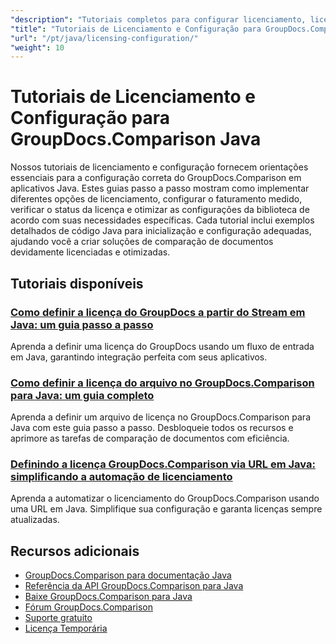 ```yaml
---
"description": "Tutoriais completos para configurar licenciamento, licenciamento medido e configurar o GroupDocs.Comparison para Java."
"title": "Tutoriais de Licenciamento e Configuração para GroupDocs.Comparison Java"
"url": "/pt/java/licensing-configuration/"
"weight": 10
---
```


# Tutoriais de Licenciamento e Configuração para GroupDocs.Comparison Java

Nossos tutoriais de licenciamento e configuração fornecem orientações essenciais para a configuração correta do GroupDocs.Comparison em aplicativos Java. Estes guias passo a passo mostram como implementar diferentes opções de licenciamento, configurar o faturamento medido, verificar o status da licença e otimizar as configurações da biblioteca de acordo com suas necessidades específicas. Cada tutorial inclui exemplos detalhados de código Java para inicialização e configuração adequadas, ajudando você a criar soluções de comparação de documentos devidamente licenciadas e otimizadas.

## Tutoriais disponíveis

### [Como definir a licença do GroupDocs a partir do Stream em Java: um guia passo a passo](./set-groupdocs-license-stream-java-guide/)
Aprenda a definir uma licença do GroupDocs usando um fluxo de entrada em Java, garantindo integração perfeita com seus aplicativos.

### [Como definir a licença do arquivo no GroupDocs.Comparison para Java: um guia completo](./groupdocs-comparison-license-setup-java/)
Aprenda a definir um arquivo de licença no GroupDocs.Comparison para Java com este guia passo a passo. Desbloqueie todos os recursos e aprimore as tarefas de comparação de documentos com eficiência.

### [Definindo a licença GroupDocs.Comparison via URL em Java: simplificando a automação de licenciamento](./set-groupdocs-comparison-license-url-java/)
Aprenda a automatizar o licenciamento do GroupDocs.Comparison usando uma URL em Java. Simplifique sua configuração e garanta licenças sempre atualizadas.

## Recursos adicionais

- [GroupDocs.Comparison para documentação Java](https://docs.groupdocs.com/comparison/java/)
- [Referência da API GroupDocs.Comparison para Java](https://reference.groupdocs.com/comparison/java/)
- [Baixe GroupDocs.Comparison para Java](https://releases.groupdocs.com/comparison/java/)
- [Fórum GroupDocs.Comparison](https://forum.groupdocs.com/c/comparison)
- [Suporte gratuito](https://forum.groupdocs.com/)
- [Licença Temporária](https://purchase.groupdocs.com/temporary-license/)